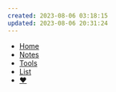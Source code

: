 ```yaml
---
created: 2023-08-06 03:18:15
updated: 2023-08-06 20:31:24
---
```

- [Home](/)
- [Notes](/Notes/)
- [Tools](/Tools/)
- [List](/List/)
- <a href="https://afdian.net/a/daomishu" target="_blank" data-umami-event="afdian-nav">❤️</a>